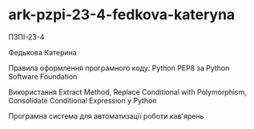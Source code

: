 # ark-pzpi-23-4-fedkova-kateryna

ПЗПІ-23-4

Федькова Катерина

Правила оформлення програмного коду: Python PEP8 за Python Software Foundation

Використання Extract Method, Replace Conditional with Polymorphism, Consolidate Conditional Expression у Python

Програмна система для автоматизації роботи кав'ярень
